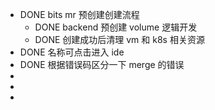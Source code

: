 - DONE bits mr 预创建创建流程
	- DONE backend 预创建 volume 逻辑开发
	- DONE 创建成功后清理 vm 和 k8s 相关资源
- DONE 名称可点击进入 ide
- DONE 根据错误码区分一下 merge 的错误
-
-
-